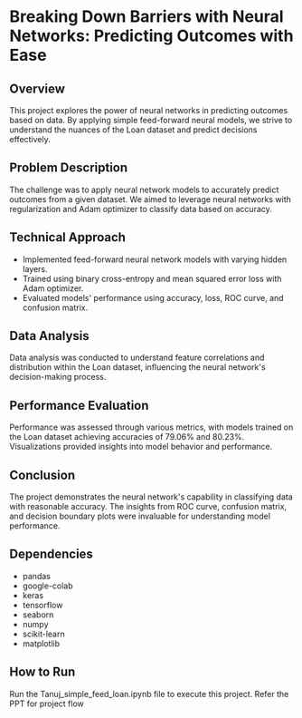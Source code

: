 # Breaking Down Barriers with Neural Networks: Predicting Outcomes with Ease

## Overview
This project explores the power of neural networks in predicting outcomes based on data. By applying simple feed-forward neural models, we strive to understand the nuances of the Loan dataset and predict decisions effectively.

## Problem Description
The challenge was to apply neural network models to accurately predict outcomes from a given dataset. We aimed to leverage neural networks with regularization and Adam optimizer to classify data based on accuracy.

## Technical Approach
- Implemented feed-forward neural network models with varying hidden layers.
- Trained using binary cross-entropy and mean squared error loss with Adam optimizer.
- Evaluated models' performance using accuracy, loss, ROC curve, and confusion matrix.

## Data Analysis
Data analysis was conducted to understand feature correlations and distribution within the Loan dataset, influencing the neural network's decision-making process.

## Performance Evaluation
Performance was assessed through various metrics, with models trained on the Loan dataset achieving accuracies of 79.06% and 80.23%. Visualizations provided insights into model behavior and performance.

## Conclusion
The project demonstrates the neural network's capability in classifying data with reasonable accuracy. The insights from ROC curve, confusion matrix, and decision boundary plots were invaluable for understanding model performance.

## Dependencies

- pandas
- google-colab
- keras
- tensorflow
- seaborn
- numpy
- scikit-learn
- matplotlib


## How to Run
Run the Tanuj_simple_feed_loan.ipynb file to execute this project.
Refer the PPT for project flow
